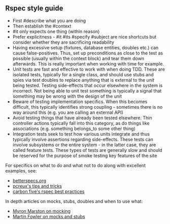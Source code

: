 ## Rspec style guide

- First #describe what you are doing
- Then establish the #context
- #it only expects one thing (within reason)
- Prefer explicitness - #it #its #specify #subject are nice shortcuts but
consider whether they are sacrificing readability
- Having excessive setup (fixtures, database entities, doubles etc.) can cause false-positives. Thus, set up preconditions as close to the test as possible (usually within the context block) and tear them down afterwards. This is really important when working with time for example.
- Unit tests are fast and effective to work with when doing TDD. These are isolated tests, typically
for a single class, and should use stubs and spies via test doubles to replace anything that is
external to the _unit_ being tested. Testing side-effects that occur elsewhere in the system
is incorrect. Not being able to unit test something is typically a signal that something may be wrong
with the design of the unit
- Beware of testing implementation specifics. When this becomes difficult, this typically identifies strong coupling - sometimes there is no way around this (e.g. you are calling an external API)
- Avoid testing things that have already been tested elsewhere. Thin controller actions typically fall
into this category, as do things like associations (e.g. something belongs_to some other thing)
- Integration tests seek to test how various units integrate and thus typically involve assertions
regarding side-effects. These tests can involve subsystems or the entire system - in the latter case, they are called feature tests. These types of tests are generally slow and should be reserved for the
purpose of smoke testing key features of the site

For specifics on what to do and what not to do along with excellent examples, see:

- [betterspecs.org](http://betterspecs.org/)
- [pcreux's tips and tricks](http://eggsonbread.com/2010/03/28/my-rspec-best-practices-and-tips/)
- [carbon five's rspec best practices](http://blog.carbonfive.com/2010/10/21/rspec-best-practices/)

In depth articles on mocks, stubs, doubles and when to use what:

- [Myron Marston on mocking](http://myronmars.to/n/dev-blog/2012/06/thoughts-on-mocking)
- [Martin Fowler on mocks and stubs](http://martinfowler.com/articles/mocksArentStubs.html)
